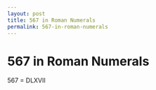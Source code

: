```yaml
---
layout: post
title: 567 in Roman Numerals
permalink: 567-in-roman-numerals
---
```


# 567 in Roman Numerals

567 = DLXVII
